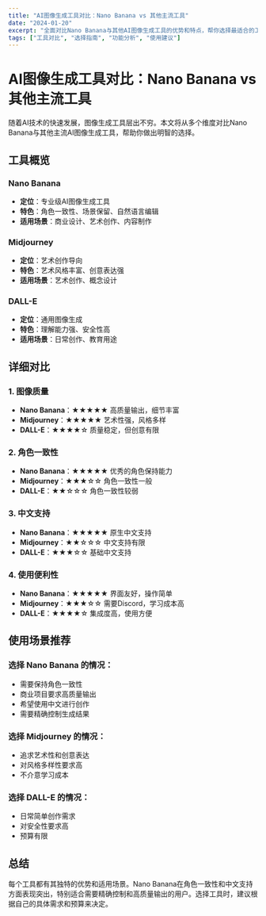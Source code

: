 ```yaml
---
title: "AI图像生成工具对比：Nano Banana vs 其他主流工具"
date: "2024-01-20"
excerpt: "全面对比Nano Banana与其他AI图像生成工具的优势和特点，帮你选择最适合的工具。"
tags: ["工具对比", "选择指南", "功能分析", "使用建议"]
---
```


# AI图像生成工具对比：Nano Banana vs 其他主流工具

随着AI技术的快速发展，图像生成工具层出不穷。本文将从多个维度对比Nano Banana与其他主流AI图像生成工具，帮助你做出明智的选择。

## 工具概览

### Nano Banana
- **定位**：专业级AI图像生成工具
- **特色**：角色一致性、场景保留、自然语言编辑
- **适用场景**：商业设计、艺术创作、内容制作

### Midjourney
- **定位**：艺术创作导向
- **特色**：艺术风格丰富、创意表达强
- **适用场景**：艺术创作、概念设计

### DALL-E
- **定位**：通用图像生成
- **特色**：理解能力强、安全性高
- **适用场景**：日常创作、教育用途

## 详细对比

### 1. 图像质量
- **Nano Banana**：★★★★★ 高质量输出，细节丰富
- **Midjourney**：★★★★★ 艺术性强，风格多样
- **DALL-E**：★★★★☆ 质量稳定，但创意有限

### 2. 角色一致性
- **Nano Banana**：★★★★★ 优秀的角色保持能力
- **Midjourney**：★★★☆☆ 角色一致性一般
- **DALL-E**：★★☆☆☆ 角色一致性较弱

### 3. 中文支持
- **Nano Banana**：★★★★★ 原生中文支持
- **Midjourney**：★★☆☆☆ 中文支持有限
- **DALL-E**：★★★☆☆ 基础中文支持

### 4. 使用便利性
- **Nano Banana**：★★★★★ 界面友好，操作简单
- **Midjourney**：★★★☆☆ 需要Discord，学习成本高
- **DALL-E**：★★★★☆ 集成度高，使用方便

## 使用场景推荐

### 选择 Nano Banana 的情况：
- 需要保持角色一致性
- 商业项目要求高质量输出
- 希望使用中文进行创作
- 需要精确控制生成结果

### 选择 Midjourney 的情况：
- 追求艺术性和创意表达
- 对风格多样性要求高
- 不介意学习成本

### 选择 DALL-E 的情况：
- 日常简单创作需求
- 对安全性要求高
- 预算有限

## 总结

每个工具都有其独特的优势和适用场景。Nano Banana在角色一致性和中文支持方面表现突出，特别适合需要精确控制和高质量输出的用户。选择工具时，建议根据自己的具体需求和预算来决定。

